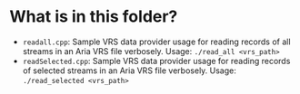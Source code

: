 # What is in this folder?

- `readall.cpp`: Sample VRS data provider usage for reading records of all streams in an Aria VRS file verbosely. Usage: `./read_all <vrs_path>`
- `readSelected.cpp`: Sample VRS data provider usage for reading records of selected streams in an Aria VRS file verbosely. Usage: `./read_selected <vrs_path>`
